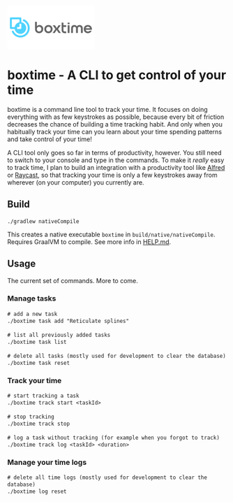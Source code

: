![Boxtime logo](boxtime-logo.png)

# boxtime - A CLI to get control of your time

boxtime is a command line tool to track your time. It focuses on doing everything with as few keystrokes as possible, because every bit of friction decreases the chance of building a time tracking habit. And only when you habitually track your time can you learn about your time spending patterns and take control of your time!

A CLI tool only goes so far in terms of productivity, however. You still need to switch to your console and type in the commands. To make it _really_ easy to track time, I plan to build an integration with a productivity tool like [Alfred](https://www.alfredapp.com/) or [Raycast](https://www.raycast.com/), so that tracking your time is only a few keystrokes away from wherever (on your computer) you currently are.

## Build 

```
./gradlew nativeCompile
```

This creates a native executable `boxtime` in `build/native/nativeCompile`. Requires GraalVM to compile. See more info in [HELP.md](HELP.md).

## Usage

The current set of commands. More to come.

### Manage tasks
```shell
# add a new task
./boxtime task add "Reticulate splines"

# list all previously added tasks
./boxtime task list

# delete all tasks (mostly used for development to clear the database)
./boxtime task reset
```

### Track your time

```shell
# start tracking a task
./boxtime track start <taskId>

# stop tracking
./boxtime track stop

# log a task without tracking (for example when you forgot to track)
./boxtime track log <taskId> <duration>
```

### Manage your time logs

```shell
# delete all time logs (mostly used for development to clear the database)
./boxtime log reset
```